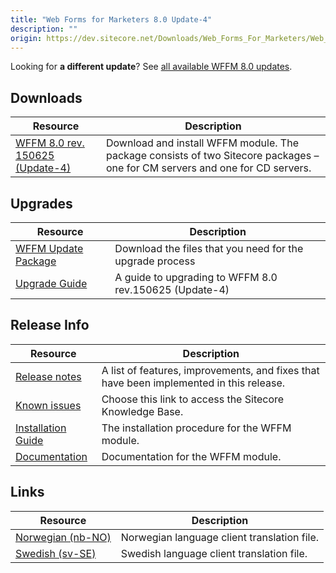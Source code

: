 ```yaml
---
title: "Web Forms for Marketers 8.0 Update-4"
description: ""
origin: https://dev.sitecore.net/Downloads/Web_Forms_For_Marketers/Web_Forms_for_Marketers_80/Web_Forms_for_Marketers_80_Update4
---
```


  <Alert variant='warning' mb={4}>
    <AlertIcon />
    

Looking for **a different update**? See [all available WFFM 8.0 updates](/downloads/Web_Forms_For_Marketers/Web_Forms_for_Marketers_80).


  </Alert>
  

## Downloads

 | Resource | Description |
 | --- | --- |
 | [WFFM 8.0 rev. 150625 (Update-4)](https://scdp.blob.core.windows.net/downloads/Web%20Forms%20For%20Marketers/Web%20Forms%20for%20Marketers%2080/Web%20Forms%20for%20Marketers%2080%20Update4/Secure/Web%20Forms%20for%20Marketers%2080%20rev%20150625%20NOT%20SC%20PACKAGE.zip) | Download and install WFFM module. The package consists of two Sitecore packages – one for CM servers and one for CD servers. |

## Upgrades

 | Resource | Description |
 | --- | --- |
 | [WFFM Update Package](https://scdp.blob.core.windows.net/downloads/Web%20Forms%20For%20Marketers/Web%20Forms%20for%20Marketers%2080/Web%20Forms%20for%20Marketers%2080%20Update4/Secure/Web%20Forms%20for%20Marketers%2080%20rev%20150625%20Update%20Package.zip) | Download the files that you need for the upgrade process  <br /> |
 | [Upgrade Guide](https://scdp.blob.core.windows.net/downloads/Web%20Forms%20For%20Marketers/Web%20Forms%20for%20Marketers%2080/Web%20Forms%20for%20Marketers%2080%20Update4/Secure/WFFM%2080%20Update4%20Upgrade%20Guide.pdf) | A guide to upgrading to WFFM 8.0 rev.150625 (Update-4) |

## Release Info

 | Resource | Description |
 | --- | --- |
 | [Release notes](/Downloads/Downloads/Web_Forms_For_Marketers/Web_Forms_for_Marketers_80/Release_Notes#update4) | A list of features, improvements, and fixes that have been implemented in this release. |
 | [Known issues](https://kb.sitecore.net/articles/616431) | Choose this link to access the Sitecore Knowledge Base. |
 | [Installation Guide](/~/media/90C33269880C4E259D47CCA5A71EAA9A.ashx) | The installation procedure for the WFFM module. |
 | [Documentation](https://doc.sitecore.com/legacy-docs/web-forms-for-marketers-8.0.pdf) | Documentation for the WFFM module. |

## Links

 | Resource | Description |
 | --- | --- |
 | [Norwegian (nb-NO)](https://sitecoredev.azureedge.net#) | Norwegian language client translation file. |
 | [Swedish (sv-SE)](https://scdp.blob.core.windows.net/downloads/Web%20Forms%20For%20Marketers/Web%20Forms%20for%20Marketers%2080/Web%20Forms%20for%20Marketers%2080%20Update4/Secure/WFFM80svSE150618.zip) | Swedish language client translation file. |